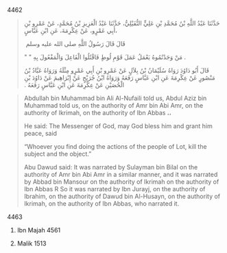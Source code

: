 
4462

> حَدَّثَنَا عَبْدُ اللَّهِ بْنُ مُحَمَّدِ بْنِ عَلِيٍّ النُّفَيْلِيُّ، حَدَّثَنَا عَبْدُ الْعَزِيزِ بْنُ مُحَمَّدٍ، عَنْ عَمْرِو بْنِ أَبِي عَمْرٍو، عَنْ عِكْرِمَةَ، عَنِ ابْنِ عَبَّاسٍ، 
> 
> قَالَ قَالَ رَسُولُ اللَّهِ صلى الله عليه وسلم ‏ 
> 
> "‏ مَنْ وَجَدْتُمُوهُ يَعْمَلُ عَمَلَ قَوْمِ لُوطٍ فَاقْتُلُوا الْفَاعِلَ وَالْمَفْعُولَ بِهِ ‏"‏ ‏.
> 
> قَالَ أَبُو دَاوُدَ رَوَاهُ سُلَيْمَانُ بْنُ بِلاَلٍ عَنْ عَمْرِو بْنِ أَبِي عَمْرٍو مِثْلَهُ وَرَوَاهُ عَبَّادُ بْنُ مَنْصُورٍ عَنْ عِكْرِمَةَ عَنِ ابْنِ عَبَّاسٍ رَفَعَهُ وَرَوَاهُ ابْنُ جُرَيْجٍ عَنْ إِبْرَاهِيمَ عَنْ دَاوُدَ بْنِ الْحُصَيْنِ عَنْ عِكْرِمَةَ عَنِ ابْنِ عَبَّاسٍ رَفَعَهُ ‏.‏

> Abdullah bin Muhammad bin Ali Al-Nufaili told us, Abdul Aziz bin Muhammad told us, on the authority of Amr bin Abi Amr, on the authority of Ikrimah, on the authority of Ibn Abbas ،، 
> 
> He said: The Messenger of God, may God bless him and grant him peace, said 
> 
> “Whoever you find doing the actions of the people of Lot, kill the subject and the object.”
> 
> Abu Dawud said: It was narrated by Sulayman bin Bilal on the authority of Amr bin Abi Amr in a similar manner, and it was narrated by Abbad bin Mansour on the authority of Ikrimah on the authority of Ibn Abbas R So it was narrated by Ibn Jurayj, on the authority of Ibrahim, on the authority of Dawud bin Al-Husayn, on the authority of Ikrimah, on the authority of Ibn Abbas, who narrated it.

4463

1. Ibn Majah 4561

1. Malik 1513